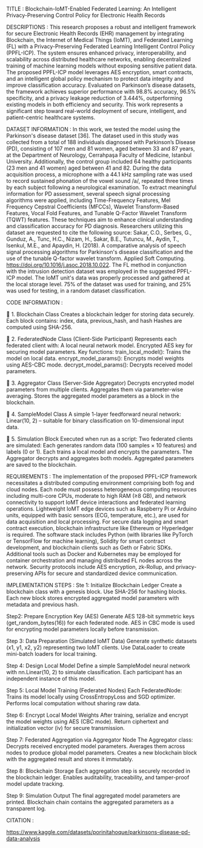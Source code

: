 TITLE : 
Blockchain-IoMT-Enabled Federated Learning: An Intelligent Privacy-Preserving Control Policy for Electronic Health Records


DESCRIPTIONS :
This research proposes a robust and intelligent framework for secure Electronic Health Records (EHR) management by integrating Blockchain, the Internet of Medical Things (IoMT), and Federated Learning (FL) with a Privacy-Preserving Federated Learning Intelligent Control Policy (PPFL-ICP). 
The system ensures enhanced privacy, interoperability, and scalability across distributed healthcare networks, enabling decentralized training of machine learning models without exposing sensitive patient data. The proposed PPFL-ICP model leverages AES encryption, smart contracts, and an intelligent global policy mechanism to protect data integrity and improve classification accuracy. 
Evaluated on Parkinson’s disease datasets, the framework achieves superior performance with 98.8% accuracy, 96.5% specificity, and a privacy leakage reduction of 3.444%, outperforming existing models in both efficiency and security. This work represents a significant step toward real-world deployment of secure, intelligent, and patient-centric healthcare systems.



DATASET INFORMATION :
In this work, we tested the model using the Parkinson's disease dataset [36]. 
The dataset used in this study was collected from a total of 188 individuals diagnosed with Parkinson’s Disease (PD), consisting of 107 men and 81 women, aged between 33 and 87 years, at the Department of Neurology, Cerrahpaşa Faculty of Medicine, Istanbul University. 
Additionally, the control group included 64 healthy participants (23 men and 41 women) aged between 41 and 82. 
During the data acquisition process, a microphone with a 44.1 kHz sampling rate was used to record sustained phonation of the vowel sound /a/, repeated three times by each subject following a neurological examination. 
To extract meaningful information for PD assessment, several speech signal processing algorithms were applied, including Time-Frequency Features, Mel Frequency Cepstral Coefficients (MFCCs), Wavelet Transform-Based Features, Vocal Fold Features, and Tunable Q-Factor Wavelet Transform (TQWT) features. 
These techniques aim to enhance clinical understanding and classification accuracy for PD diagnosis. 
Researchers utilizing this dataset are requested to cite the following source: Sakar, C.O., Serbes, G., Gunduz, A., Tunc, H.C., Nizam, H., Sakar, B.E., Tutuncu, M., Aydin, T., Isenkul, M.E., and Apaydin, H. (2018). 
A comparative analysis of speech signal processing algorithms for Parkinson's disease classification and the use of the tunable Q-factor wavelet transform. Applied Soft Computing. https://doi.org/10.1016/j.asoc.2018.10.022.
The FL method in conjunction with the intrusion detection dataset was employed in the suggested PPFL-ICP model. 
The IoMT unit's data was properly processed and gathered at the local storage level. 75% of the dataset was used for training, and 25% was used for testing, in a random dataset classification. 




CODE INFORMATION :

🔐 1. Blockchain Class
Creates a blockchain ledger for storing data securely.
Each block contains:
index, data, previous_hash, and hash
Hashes are computed using SHA-256.

🧠 2. FederatedNode Class (Client-Side Participant)
Represents each federated client with:
A local neural network model.
Encrypted AES key for securing model parameters.
Key functions:
train_local_model(): Trains the model on local data.
encrypt_model_params(): Encrypts model weights using AES-CBC mode.
decrypt_model_params(): Decrypts received model parameters.

🧮 3. Aggregator Class (Server-Side Aggregator)
Decrypts encrypted model parameters from multiple clients.
Aggregates them via parameter-wise averaging.
Stores the aggregated model parameters as a block in the blockchain.

🧠 4. SampleModel Class
A simple 1-layer feedforward neural network:
Linear(10, 2) – suitable for binary classification on 10-dimensional input data.

🧪 5. Simulation Block
Executed when run as a script:
Two federated clients are simulated:
Each generates random data (100 samples × 10 features) and labels (0 or 1).
Each trains a local model and encrypts the parameters.
The Aggregator decrypts and aggregates both models.
Aggregated parameters are saved to the blockchain.



REQUIREMENTS :
The implementation of the proposed PPFL-ICP framework necessitates a distributed computing environment comprising both fog and cloud nodes. 
Each node must possess heterogeneous computing resources including multi-core CPUs, moderate to high RAM (≥8 GB), and network connectivity to support IoMT device interactions and federated learning operations. 
Lightweight IoMT edge devices such as Raspberry Pi or Arduino units, equipped with basic sensors (ECG, temperature, etc.), are used for data acquisition and local processing. For secure data logging and smart contract execution, blockchain infrastructure like Ethereum or Hyperledger is required. 
The software stack includes Python (with libraries like PyTorch or TensorFlow for machine learning), Solidity for smart contract development, and blockchain clients such as Geth or Fabric SDKs. Additional tools such as Docker and Kubernetes may be employed for container orchestration and managing distributed FL nodes across the network. 
Security protocols include AES encryption, zk-Rollup, and privacy-preserving APIs for secure and standardized device communication.



IMPLEMENTATION STEPS :
Ste 1: Initialize Blockchain Ledger
Create a blockchain class with a genesis block.
Use SHA-256 for hashing blocks.
Each new block stores encrypted aggregated model parameters with metadata and previous hash.

Step2: Prepare Encryption Key (AES)
Generate AES 128-bit symmetric keys (get_random_bytes(16)) for each federated node.
AES in CBC mode is used for encrypting model parameters locally before transmission.

Step 3: Data Preparation (Simulated IoMT Data)
Generate synthetic datasets (x1, y1, x2, y2) representing two IoMT clients.
Use DataLoader to create mini-batch loaders for local training.

Step 4: Design Local Model
Define a simple SampleModel neural network with nn.Linear(10, 2) to simulate classification.
Each participant has an independent instance of this model.

Step 5: Local Model Training (Federated Nodes)
Each FederatedNode:
Trains its model locally using CrossEntropyLoss and SGD optimizer.
Performs local computation without sharing raw data.

Step 6: Encrypt Local Model Weights
After training, serialize and encrypt the model weights using AES (CBC mode).
Return ciphertext and initialization vector (iv) for secure transmission.

Step 7: Federated Aggregation via Aggregator Node
The Aggregator class:
Decrypts received encrypted model parameters.
Averages them across nodes to produce global model parameters.
Creates a new blockchain block with the aggregated result and stores it immutably.

Step 8: Blockchain Storage
Each aggregation step is securely recorded in the blockchain ledger.
Enables auditability, traceability, and tamper-proof model update tracking.

Step 9: Simulation Output
The final aggregated model parameters are printed.
Blockchain chain contains the aggregated parameters as a transparent log.


CITATION :

https://www.kaggle.com/datasets/porinitahoque/parkinsons-disease-pd-data-analysis
